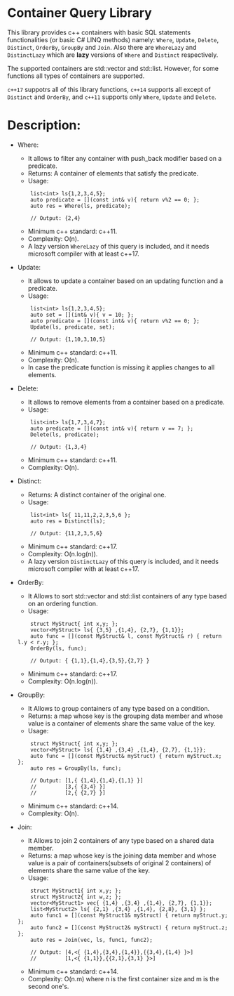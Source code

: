 # Container Query Library
This library provides c++ containers with basic SQL statements functionalities (or basic C# LINQ methods) namely: `Where`, `Update`, `Delete`, `Distinct`, `OrderBy`, `GroupBy` and `Join`. Also there are `WhereLazy` and `DistinctLazy` which are **lazy** versions of `Where` and `Distinct` respectively. 

The supported containers are std::vector and std::list. However, for some functions all types of containers are supported.

`c++17` suppotrs all of this library functions, `c++14` supports all except of `Distinct` and `OrderBy`, and `c++11` supports only `Where`, `Update` and `Delete`.

# Description:
* Where:
	*  It allows to filter any container with push_back modifier based on a predicate. 
	*  Returns: A container of elements that satisfy the predicate.
	*  Usage:
  ```
	  list<int> ls{1,2,3,4,5};
	  auto predicate = [](const int& v){ return v%2 == 0; };
	  auto res = Where(ls, predicate); 
	  
	  // Output: {2,4}
  ```
	*  Minimum c++ standard: c++11.
	*  Complexity: O(n).
	*  A lazy version `WhereLazy` of this query is included, and it needs microsoft compiler with at least c++17.

* Update:
	*  It allows to update a container based on an updating function and a predicate.
	*  Usage:
  ```
	  list<int> ls{1,2,3,4,5};
	  auto set = [](int& v){ v = 10; };
	  auto predicate = [](const int& v){ return v%2 == 0; };
	  Update(ls, predicate, set);
	  
	  // Output: {1,10,3,10,5}
  ```
	*  Minimum c++ standard: c++11.
	*  Complexity: O(n).
	*  In case the predicate function is missing it applies changes to all elements.

* Delete:
	*  It allows to remove elements from a container based on a predicate.
	*  Usage:
  ```
	  list<int> ls{1,7,3,4,7};
	  auto predicate = [](const int& v){ return v == 7; };
	  Delete(ls, predicate);
	  
	  // Output: {1,3,4}
  ```
	*  Minimum c++ standard: c++11.
	*  Complexity: O(n).
	
* Distinct:
	*  Returns: A distinct container of the original one.
	*  Usage:
  ```
	  list<int> ls{ 11,11,2,2,3,5,6 };
	  auto res = Distinct(ls);
	  
	  // Output: {11,2,3,5,6}
  ```
  	*  Minimum c++ standard: c++17.
	*  Complexity: O(n.log(n)).
  	*  A lazy version `DistinctLazy` of this query is included, and it needs microsoft compiler with at least c++17.
  
* OrderBy:
	*  It Allows to sort std::vector and std::list containers of any type based on an ordering function.
	*  Usage:
  ```
	  struct MyStruct{ int x,y; };
	  vector<MyStruct> ls{ {3,5} ,{1,4}, {2,7}, {1,1}};
	  auto func = [](const MyStruct& l, const MyStruct& r) { return l.y < r.y; };
	  OrderBy(ls, func);
	  
	  // Output: { {1,1},{1,4},{3,5},{2,7} }
  ```
	*  Minimum c++ standard: c++17.
	*  Complexity: O(n.log(n)).
  
* GroupBy:
	*  It Allows to group containers of any type based on a condition.
  *  Returns: a map whose key is the grouping data member and whose value is a container of elements share the same value of the key.
	*  Usage:
  ```
	  struct MyStruct{ int x,y; };
	  vector<MyStruct> ls{ {1,4} ,{3,4} ,{1,4}, {2,7}, {1,1}};
	  auto func = [](const MyStruct& myStruct) { return myStruct.x; };
	  auto res = GroupBy(ls, func);
	  
	  // Output: [1,{ {1,4},{1,4},{1,1} }]
	  //         [3,{ {3,4} }]
	  //         [2,{ {2,7} }]
  ```
	*  Minimum c++ standard: c++14.
	*  Complexity: O(n).
  
* Join:
	*  It Allows to join 2 containers of any type based on a shared data member.
  *  Returns: a map whose key is the joining data member and whose value is a pair of containers(subsets of original 2 containers) of elements share the same value of the key.
	*  Usage:
  ```
	  struct MyStruct1{ int x,y; };
	  struct MyStruct2{ int w,z; };
	  vector<MyStruct1> vec{ {1,4} ,{3,4} ,{1,4}, {2,7}, {1,1}};
	  list<MyStruct2> ls{ {2,1} ,{3,4} ,{1,4}, {2,8}, {3,1} };
	  auto func1 = [](const MyStruct1& myStruct) { return myStruct.y; };
	  auto func2 = [](const MyStruct2& myStruct) { return myStruct.z; };
	  auto res = Join(vec, ls, func1, func2);
	  
	  // Output: [4,<{ {1,4},{3,4},{1,4}},{{3,4},{1,4} }>]
	  //         [1,<{ {1,1}},{{2,1},{3,1} }>]
  ```
	*  Minimum c++ standard: c++14.
	*  Complexity: O(n.m) where n is the first container size and m is the second one's.
  
  
